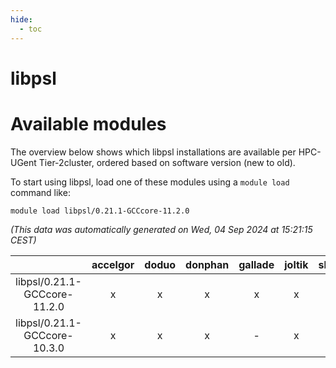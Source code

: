 ```yaml
---
hide:
  - toc
---
```


libpsl
======

# Available modules


The overview below shows which libpsl installations are available per HPC-UGent Tier-2cluster, ordered based on software version (new to old).

To start using libpsl, load one of these modules using a `module load` command like:

```shell
module load libpsl/0.21.1-GCCcore-11.2.0
```

*(This data was automatically generated on Wed, 04 Sep 2024 at 15:21:15 CEST)*  

| |accelgor|doduo|donphan|gallade|joltik|shinx|skitty|
| :---: | :---: | :---: | :---: | :---: | :---: | :---: | :---: |
|libpsl/0.21.1-GCCcore-11.2.0|x|x|x|x|x|-|x|
|libpsl/0.21.1-GCCcore-10.3.0|x|x|x|-|x|-|x|
